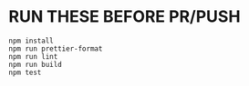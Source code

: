 <!-- @format -->

# RUN THESE BEFORE PR/PUSH

```text
npm install
npm run prettier-format
npm run lint
npm run build
npm test
```
